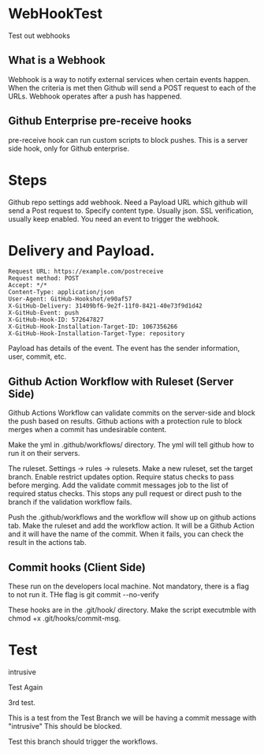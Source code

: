 # WebHookTest

Test out webhooks

## What is a Webhook

Webhook is a way to notify external services when certain events happen.
When the criteria is met then Github will send a POST request to each of the URLs.
Webhook operates after a push has happened.

## Github Enterprise pre-receive hooks

pre-receive hook can run custom scripts to block pushes.
This is a server side hook, only for Github enterprise.


# Steps

Github repo settings add webhook.
Need a Payload URL which github will send a Post request to.
Specify content type. Usually json.
SSL verification, usually keep enabled.
You need an event to trigger the webhook.

# Delivery and Payload.

```text
Request URL: https://example.com/postreceive
Request method: POST
Accept: */*
Content-Type: application/json
User-Agent: GitHub-Hookshot/e90af57
X-GitHub-Delivery: 31409bf6-9e2f-11f0-8421-40e73f9d1d42
X-GitHub-Event: push
X-GitHub-Hook-ID: 572647827
X-GitHub-Hook-Installation-Target-ID: 1067356266
X-GitHub-Hook-Installation-Target-Type: repository
```

Payload has details of the event.
The event has the sender information, user, commit, etc.

## Github Action Workflow with Ruleset (Server Side)

Github Actions Workflow can validate commits on the server-side and block the push based on results.
Github actions with a protection rule to block merges when a commit has undesirable content.

Make the yml in .github/workflows/ directory.
The yml will tell github how to run it on their servers.

The ruleset.
Settings -> rules -> rulesets.
Make a new ruleset, set the target branch.
Enable restrict updates option.
Require status checks to pass before merging.
Add the validate commit messages job to the list of required status checks.
This stops any pull request or direct push to the branch if the validation workflow fails.

Push the .github/workflows and the workflow will show up on github actions tab.
Make the ruleset and add the workflow action.
It will be a Github Action and it will have the name of the commit.
When it fails, you can check the result in the actions tab.




## Commit hooks (Client Side)

These run on the developers local machine.
Not mandatory, there is a flag to not run it.
THe flag is git commit --no-verify

These hooks are in the .git/hook/ directory.
Make the script executmble with chmod +x .git/hooks/commit-msg.

# Test 

intrusive

Test Again

3rd test.

This is a test from the Test Branch
we will be having a commit message with "intrusive"
This should be blocked.

Test this branch should trigger the workflows.